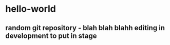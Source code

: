 hello-world
===========
random git repository - blah blah blahh
editing in development to put in stage
--------------------------------------
